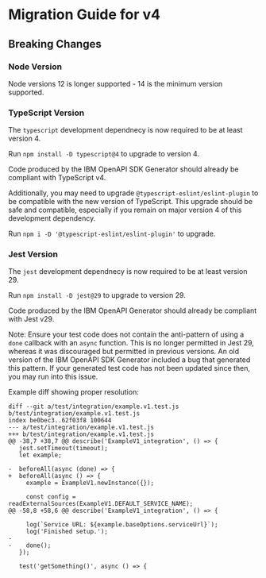 # Migration Guide for v4

## Breaking Changes

### Node Version
Node versions 12 is longer supported - 14 is the minimum version supported.

### TypeScript Version
The `typescript` development dependnecy is now required to be at least version 4.

Run `npm install -D typescript@4` to upgrade to version 4.

Code produced by the IBM OpenAPI SDK Generator should already be compliant with TypeScript v4.

Additionally, you may need to upgrade `@typescript-eslint/eslint-plugin` to be compatible with the new
version of TypeScript. This upgrade should be safe and compatible, especially if you remain on major version 4
of this development dependency.

Run `npm i -D '@typescript-eslint/eslint-plugin'` to upgrade.

### Jest Version
The `jest` development dependnecy is now required to be at least version 29.

Run `npm install -D jest@29` to upgrade to version 29.

Code produced by the IBM OpenAPI Generator should already be compliant with Jest v29.

Note: Ensure your test code does not contain the anti-pattern of using a `done` callback with an `async` function.
This is no longer permitted in Jest 29, whereas it was discouraged but permitted in previous versions. An old version of the IBM OpenAPI SDK Generator included a bug that generated this pattern. If your generated test code has not been updated since then, you may run into this issue.

Example diff showing proper resolution:
```
diff --git a/test/integration/example.v1.test.js b/test/integration/example.v1.test.js
index be0bec3..62f03f8 100644
--- a/test/integration/example.v1.test.js
+++ b/test/integration/example.v1.test.js
@@ -38,7 +38,7 @@ describe('ExampleV1_integration', () => {
   jest.setTimeout(timeout);
   let example;
 
-  beforeAll(async (done) => {
+  beforeAll(async () => {
     example = ExampleV1.newInstance({});
 
     const config = readExternalSources(ExampleV1.DEFAULT_SERVICE_NAME);
@@ -58,8 +58,6 @@ describe('ExampleV1_integration', () => {
 
     log(`Service URL: ${example.baseOptions.serviceUrl}`);
     log('Finished setup.');
-
-    done();
   });
 
   test('getSomething()', async () => {
```
